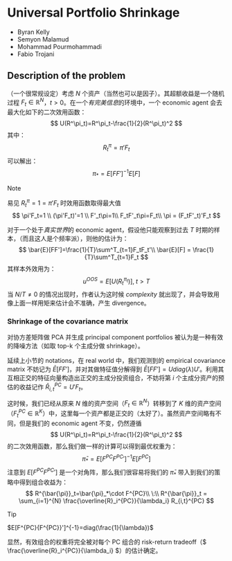 # Universal Portfolio Shrinkage
- Byran Kelly
- Semyon Malamud
- Mohammad Pourmohammadi
- Fabio Trojani

## Description of the problem
（一个很常规设定）考虑 $N$ 个资产（当然也可以是因子）。其超额收益是一个随机过程 $F_t \in \mathbb{R}^N$，$t>0$。在一个*有完美信息*的环境中，一个 economic agent 会去最大化如下的二次效用函数：
$$
U(R^\pi_t)=R^\pi_t-\frac{1}{2}(R^\pi_t)^2
$$
其中：
$$
R^\pi_t=\pi'F_t
$$
可以解出：
$$
\pi_*=E[FF']^{-1}E[F]
$$
> [!NOTE]
> 易见 $R^\pi_t=1=\pi'F_t$ 时效用函数取得最大值
> $$
\pi'F_t=1 \\
(\pi'F_t)'=1 \\
F'_t\pi=1\\
F_tF'_t\pi=F_t\\
\pi = (F_tF'_t)'F_t
$$

对于一个处于*真实世界*的 economic agent，假设他只能观察到过去 $T$ 时期的样本，（而且这人是个频率派），则他的估计为：
$$
\bar{E}[FF']=\frac{1}{T}\sum^T_{t=1}F_tF_t'\\
\bar{E}[F] = \frac{1}{T}\sum^T_{t=1}F_t
$$
其样本外效用为：
$$
u^{OOS}=E[U(R^{\pi_t}_t)],\;t>T
$$
当 $N/T \neq 0$ 的情况出现时，作者认为这时候 *complexity* 就出现了，并会导致用像上面一样用矩来估计会不准确，产生 divergence。

### Shrinkage of the covariance matrix

对协方差矩阵做 PCA 并生成 principal component portfolios 被认为是一种有效的降噪方法（如取 top-k 个主成分做 shrinkage）。

延续上小节的 notations，在 real world 中，我们观测到的 empirical covariance matrix 不妨记为 $\bar{E}[FF']$，并对其做特征值分解得到 $\bar{E}[FF']=Udiag(\lambda)U'$。利用其互相正交的特征向量构造出正交的主成分投资组合，不妨将第 $i$ 个主成分资产的预估的收益记作 $\bar{R}^{PC}_{i,t}=U'F_t$。

这时候，我们已经从原来 $N$ 维的资产空间（$F_t \in \mathbb{R}^N$）转移到了 $K$ 维的资产空间（$F^{PC}_t \in \mathbb{R}^K$）中，这里每一个资产都是正交的（太好了）。虽然资产空间略有不同，但是我们的 economic agent 不变，仍然遵循
$$
U(R^\pi_t)=R^\pi_t-\frac{1}{2}(R^\pi_t)^2
$$
的二次效用函数，那么我们做一样的计算可以得到最优权重为：
$$
\bar{\pi}_*=E[F^{PC}{F^{PC}}']^{-1}E[F^{PC}]
$$
注意到 $E[F^{PC}{F^{PC}}']$ 是一个对角阵，那么我们很容易将我们的 $\bar{\pi}_*$ 带入到我们的策略中得到组合收益为：
$$
R^{\bar{\pi}}_t=\bar{\pi}_*\cdot F^{PC}\\
\:\\
R^{\bar{\pi}}_t = \sum_{i=1}^{N} \frac{\overline{R}_i^{PC}}{\lambda_i} R_{i,t}^{PC}
$$
>[!tip]
>$E[F^{PC}{F^{PC}}']^{-1}=diag(\frac{1}{\lambda})$

显然，有效组合的权重将完全被对每个 PC 组合的 risk-return tradeoff（$ \frac{\overline{R}_i^{PC}}{\lambda_i} $）的估计确定。